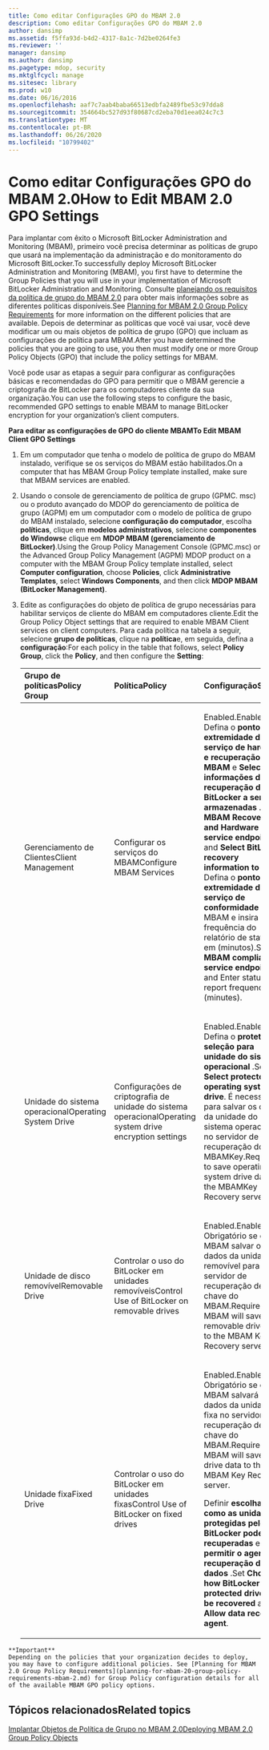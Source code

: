```yaml
---
title: Como editar Configurações GPO do MBAM 2.0
description: Como editar Configurações GPO do MBAM 2.0
author: dansimp
ms.assetid: f5ffa93d-b4d2-4317-8a1c-7d2be0264fe3
ms.reviewer: ''
manager: dansimp
ms.author: dansimp
ms.pagetype: mdop, security
ms.mktglfcycl: manage
ms.sitesec: library
ms.prod: w10
ms.date: 06/16/2016
ms.openlocfilehash: aaf7c7aab4baba66513edbfa2489fbe53c97dda8
ms.sourcegitcommit: 354664bc527d93f80687cd2eba70d1eea024c7c3
ms.translationtype: MT
ms.contentlocale: pt-BR
ms.lasthandoff: 06/26/2020
ms.locfileid: "10799402"
---
```

# <span data-ttu-id="836ee-103">Como editar Configurações GPO do MBAM 2.0</span><span class="sxs-lookup"><span data-stu-id="836ee-103">How to Edit MBAM 2.0 GPO Settings</span></span>


<span data-ttu-id="836ee-104">Para implantar com êxito o Microsoft BitLocker Administration and Monitoring (MBAM), primeiro você precisa determinar as políticas de grupo que usará na implementação da administração e do monitoramento do Microsoft BitLocker.</span><span class="sxs-lookup"><span data-stu-id="836ee-104">To successfully deploy Microsoft BitLocker Administration and Monitoring (MBAM), you first have to determine the Group Policies that you will use in your implementation of Microsoft BitLocker Administration and Monitoring.</span></span> <span data-ttu-id="836ee-105">Consulte [planejando os requisitos da política de grupo do MBAM 2,0](planning-for-mbam-20-group-policy-requirements-mbam-2.md) para obter mais informações sobre as diferentes políticas disponíveis.</span><span class="sxs-lookup"><span data-stu-id="836ee-105">See [Planning for MBAM 2.0 Group Policy Requirements](planning-for-mbam-20-group-policy-requirements-mbam-2.md) for more information on the different policies that are available.</span></span> <span data-ttu-id="836ee-106">Depois de determinar as políticas que você vai usar, você deve modificar um ou mais objetos de política de grupo (GPO) que incluam as configurações de política para MBAM.</span><span class="sxs-lookup"><span data-stu-id="836ee-106">After you have determined the policies that you are going to use, you then must modify one or more Group Policy Objects (GPO) that include the policy settings for MBAM.</span></span>

<span data-ttu-id="836ee-107">Você pode usar as etapas a seguir para configurar as configurações básicas e recomendadas do GPO para permitir que o MBAM gerencie a criptografia de BitLocker para os computadores cliente da sua organização.</span><span class="sxs-lookup"><span data-stu-id="836ee-107">You can use the following steps to configure the basic, recommended GPO settings to enable MBAM to manage BitLocker encryption for your organization’s client computers.</span></span>

**<span data-ttu-id="836ee-108">Para editar as configurações de GPO do cliente MBAM</span><span class="sxs-lookup"><span data-stu-id="836ee-108">To Edit MBAM Client GPO Settings</span></span>**

1.  <span data-ttu-id="836ee-109">Em um computador que tenha o modelo de política de grupo do MBAM instalado, verifique se os serviços do MBAM estão habilitados.</span><span class="sxs-lookup"><span data-stu-id="836ee-109">On a computer that has MBAM Group Policy template installed, make sure that MBAM services are enabled.</span></span>

2.  <span data-ttu-id="836ee-110">Usando o console de gerenciamento de política de grupo (GPMC. msc) ou o produto avançado do MDOP do gerenciamento de política de grupo (AGPM) em um computador com o modelo de política de grupo do MBAM instalado, selecione **configuração do computador**, escolha **políticas**, clique em **modelos administrativos**, selecione **componentes do Windows**e clique em **MDOP MBAM (gerenciamento de BitLocker)**.</span><span class="sxs-lookup"><span data-stu-id="836ee-110">Using the Group Policy Management Console (GPMC.msc) or the Advanced Group Policy Management (AGPM) MDOP product on a computer with the MBAM Group Policy template installed, select **Computer configuration**, choose **Policies**, click **Administrative Templates**, select **Windows Components**, and then click **MDOP MBAM (BitLocker Management)**.</span></span>

3.  <span data-ttu-id="836ee-111">Edite as configurações do objeto de política de grupo necessárias para habilitar serviços de cliente do MBAM em computadores cliente.</span><span class="sxs-lookup"><span data-stu-id="836ee-111">Edit the Group Policy Object settings that are required to enable MBAM Client services on client computers.</span></span> <span data-ttu-id="836ee-112">Para cada política na tabela a seguir, selecione **grupo de políticas**, clique na **política**e, em seguida, defina a **configuração**:</span><span class="sxs-lookup"><span data-stu-id="836ee-112">For each policy in the table that follows, select **Policy Group**, click the **Policy**, and then configure the **Setting**:</span></span>

    <table>
    <colgroup>
    <col width="33%" />
    <col width="33%" />
    <col width="33%" />
    </colgroup>
    <thead>
    <tr class="header">
    <th align="left"><span data-ttu-id="836ee-113">Grupo de políticas</span><span class="sxs-lookup"><span data-stu-id="836ee-113">Policy Group</span></span></th>
    <th align="left"><span data-ttu-id="836ee-114">Política</span><span class="sxs-lookup"><span data-stu-id="836ee-114">Policy</span></span></th>
    <th align="left"><span data-ttu-id="836ee-115">Configuração</span><span class="sxs-lookup"><span data-stu-id="836ee-115">Setting</span></span></th>
    </tr>
    </thead>
    <tbody>
    <tr class="odd">
    <td align="left"><p><span data-ttu-id="836ee-116">Gerenciamento de Clientes</span><span class="sxs-lookup"><span data-stu-id="836ee-116">Client Management</span></span></p></td>
    <td align="left"><p><span data-ttu-id="836ee-117">Configurar os serviços do MBAM</span><span class="sxs-lookup"><span data-stu-id="836ee-117">Configure MBAM Services</span></span></p></td>
    <td align="left"><p><span data-ttu-id="836ee-118">Enabled.</span><span class="sxs-lookup"><span data-stu-id="836ee-118">Enabled.</span></span> <span data-ttu-id="836ee-119">Defina o <strong> ponto de extremidade do serviço de hardware e recuperação do MBAM </strong> e <strong> Selecione informações de recuperação do BitLocker a serem armazenadas </strong> .</span><span class="sxs-lookup"><span data-stu-id="836ee-119">Set <strong>MBAM Recovery and Hardware service endpoint</strong> and <strong>Select BitLocker recovery information to store</strong>.</span></span> <span data-ttu-id="836ee-120">Defina o <strong> ponto de extremidade do serviço de conformidade </strong> do MBAM e insira a frequência do relatório de status em (minutos).</span><span class="sxs-lookup"><span data-stu-id="836ee-120">Set <strong>MBAM compliance service endpoint</strong> and Enter status report frequency in (minutes).</span></span></p></td>
    </tr>
    <tr class="even">
    <td align="left"><p><span data-ttu-id="836ee-121">Unidade do sistema operacional</span><span class="sxs-lookup"><span data-stu-id="836ee-121">Operating System Drive</span></span></p></td>
    <td align="left"><p><span data-ttu-id="836ee-122">Configurações de criptografia de unidade do sistema operacional</span><span class="sxs-lookup"><span data-stu-id="836ee-122">Operating system drive encryption settings</span></span></p></td>
    <td align="left"><p><span data-ttu-id="836ee-123">Enabled.</span><span class="sxs-lookup"><span data-stu-id="836ee-123">Enabled.</span></span> <span data-ttu-id="836ee-124">Defina o <strong> protetor de seleção para unidade do sistema operacional </strong> .</span><span class="sxs-lookup"><span data-stu-id="836ee-124">Set <strong>Select protector for operating system drive</strong>.</span></span> <span data-ttu-id="836ee-125">É necessário para salvar os dados da unidade do sistema operacional no servidor de recuperação do MBAMKey.</span><span class="sxs-lookup"><span data-stu-id="836ee-125">Required to save operating system drive data to the MBAMKey Recovery server.</span></span></p></td>
    </tr>
    <tr class="odd">
    <td align="left"><p><span data-ttu-id="836ee-126">Unidade de disco removível</span><span class="sxs-lookup"><span data-stu-id="836ee-126">Removable Drive</span></span></p></td>
    <td align="left"><p><span data-ttu-id="836ee-127">Controlar o uso do BitLocker em unidades removíveis</span><span class="sxs-lookup"><span data-stu-id="836ee-127">Control Use of BitLocker on removable drives</span></span></p></td>
    <td align="left"><p><span data-ttu-id="836ee-128">Enabled.</span><span class="sxs-lookup"><span data-stu-id="836ee-128">Enabled.</span></span> <span data-ttu-id="836ee-129">Obrigatório se o MBAM salvar os dados da unidade removível para o servidor de recuperação de chave do MBAM.</span><span class="sxs-lookup"><span data-stu-id="836ee-129">Required if MBAM will save removable drive data to the MBAM Key Recovery server.</span></span></p></td>
    </tr>
    <tr class="even">
    <td align="left"><p><span data-ttu-id="836ee-130">Unidade fixa</span><span class="sxs-lookup"><span data-stu-id="836ee-130">Fixed Drive</span></span></p></td>
    <td align="left"><p><span data-ttu-id="836ee-131">Controlar o uso do BitLocker em unidades fixas</span><span class="sxs-lookup"><span data-stu-id="836ee-131">Control Use of BitLocker on fixed drives</span></span></p></td>
    <td align="left"><p><span data-ttu-id="836ee-132">Enabled.</span><span class="sxs-lookup"><span data-stu-id="836ee-132">Enabled.</span></span> <span data-ttu-id="836ee-133">Obrigatório se o MBAM salvará os dados da unidade fixa no servidor de recuperação de chave do MBAM.</span><span class="sxs-lookup"><span data-stu-id="836ee-133">Required if MBAM will save fixed drive data to the MBAM Key Recovery server.</span></span></p>
    <p><span data-ttu-id="836ee-134">Definir <strong> escolha como as unidades protegidas pelo BitLocker podem ser recuperadas </strong> e <strong> permitir o agente de recuperação de dados </strong> .</span><span class="sxs-lookup"><span data-stu-id="836ee-134">Set <strong>Choose how BitLocker-protected drives can be recovered</strong> and <strong>Allow data recovery agent</strong>.</span></span></p></td>
    </tr>
    </tbody>
    </table>



~~~
**Important**  
Depending on the policies that your organization decides to deploy, you may have to configure additional policies. See [Planning for MBAM 2.0 Group Policy Requirements](planning-for-mbam-20-group-policy-requirements-mbam-2.md) for Group Policy configuration details for all of the available MBAM GPO policy options.
~~~



## <span data-ttu-id="836ee-135">Tópicos relacionados</span><span class="sxs-lookup"><span data-stu-id="836ee-135">Related topics</span></span>


[<span data-ttu-id="836ee-136">Implantar Objetos de Política de Grupo no MBAM 2.0</span><span class="sxs-lookup"><span data-stu-id="836ee-136">Deploying MBAM 2.0 Group Policy Objects</span></span>](deploying-mbam-20-group-policy-objects-mbam-2.md)









